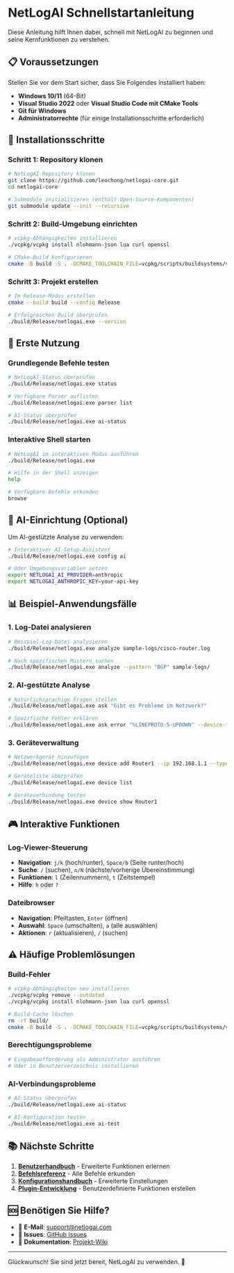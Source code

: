 # NetLogAI Schnellstartanleitung

Diese Anleitung hilft Ihnen dabei, schnell mit NetLogAI zu beginnen und seine Kernfunktionen zu verstehen.

## 📋 Voraussetzungen

Stellen Sie vor dem Start sicher, dass Sie Folgendes installiert haben:

- **Windows 10/11** (64-Bit)
- **Visual Studio 2022** oder **Visual Studio Code mit CMake Tools**
- **Git für Windows**
- **Administratorrechte** (für einige Installationsschritte erforderlich)

## 🚀 Installationsschritte

### Schritt 1: Repository klonen

```bash
# NetLogAI-Repository klonen
git clone https://github.com/leochong/netlogai-core.git
cd netlogai-core

# Submodule initialisieren (enthält Open-Source-Komponenten)
git submodule update --init --recursive
```

### Schritt 2: Build-Umgebung einrichten

```bash
# vcpkg-Abhängigkeiten installieren
./vcpkg/vcpkg install nlohmann-json lua curl openssl

# CMake-Build konfigurieren
cmake -B build -S . -DCMAKE_TOOLCHAIN_FILE=vcpkg/scripts/buildsystems/vcpkg.cmake
```

### Schritt 3: Projekt erstellen

```bash
# Im Release-Modus erstellen
cmake --build build --config Release

# Erfolgreichen Build überprüfen
./build/Release/netlogai.exe --version
```

## 🎯 Erste Nutzung

### Grundlegende Befehle testen

```bash
# NetLogAI-Status überprüfen
./build/Release/netlogai.exe status

# Verfügbare Parser auflisten
./build/Release/netlogai.exe parser list

# AI-Status überprüfen
./build/Release/netlogai.exe ai-status
```

### Interaktive Shell starten

```bash
# NetLogAI im interaktiven Modus ausführen
./build/Release/netlogai.exe

# Hilfe in der Shell anzeigen
help

# Verfügbare Befehle erkunden
browse
```

## 🤖 AI-Einrichtung (Optional)

Um AI-gestützte Analyse zu verwenden:

```bash
# Interaktiver AI-Setup-Assistent
./build/Release/netlogai.exe config ai

# Oder Umgebungsvariablen setzen
export NETLOGAI_AI_PROVIDER=anthropic
export NETLOGAI_ANTHROPIC_KEY=your-api-key
```

## 📊 Beispiel-Anwendungsfälle

### 1. Log-Datei analysieren

```bash
# Beispiel-Log-Datei analysieren
./build/Release/netlogai.exe analyze sample-logs/cisco-router.log

# Nach spezifischen Mustern suchen
./build/Release/netlogai.exe analyze --pattern "BGP" sample-logs/
```

### 2. AI-gestützte Analyse

```bash
# Natürlichsprachige Fragen stellen
./build/Release/netlogai.exe ask "Gibt es Probleme im Netzwerk?"

# Spezifische Fehler erklären
./build/Release/netlogai.exe ask error "%LINEPROTO-5-UPDOWN" --device-type cisco-ios
```

### 3. Geräteverwaltung

```bash
# Netzwerkgerät hinzufügen
./build/Release/netlogai.exe device add Router1 --ip 192.168.1.1 --type cisco-ios

# Geräteliste überprüfen
./build/Release/netlogai.exe device list

# Geräteverbindung testen
./build/Release/netlogai.exe device show Router1
```

## 🎮 Interaktive Funktionen

### Log-Viewer-Steuerung

- **Navigation**: `j/k` (hoch/runter), `Space/b` (Seite runter/hoch)
- **Suche**: `/` (suchen), `n/N` (nächste/vorherige Übereinstimmung)
- **Funktionen**: `l` (Zeilennummern), `t` (Zeitstempel)
- **Hilfe**: `h` oder `?`

### Dateibrowser

- **Navigation**: Pfeiltasten, `Enter` (öffnen)
- **Auswahl**: `Space` (umschalten), `a` (alle auswählen)
- **Aktionen**: `r` (aktualisieren), `/` (suchen)

## ⚠️ Häufige Problemlösungen

### Build-Fehler

```bash
# vcpkg-Abhängigkeiten neu installieren
./vcpkg/vcpkg remove --outdated
./vcpkg/vcpkg install nlohmann-json lua curl openssl

# Build-Cache löschen
rm -rf build/
cmake -B build -S . -DCMAKE_TOOLCHAIN_FILE=vcpkg/scripts/buildsystems/vcpkg.cmake
```

### Berechtigungsprobleme

```bash
# Eingabeaufforderung als Administrator ausführen
# Oder in Benutzerverzeichnis installieren
```

### AI-Verbindungsprobleme

```bash
# AI-Status überprüfen
./build/Release/netlogai.exe ai-status

# AI-Konfiguration testen
./build/Release/netlogai.exe ai-test
```

## 📚 Nächste Schritte

1. **[Benutzerhandbuch](../user-guide.md)** - Erweiterte Funktionen erlernen
2. **[Befehlsreferenz](../command-reference.md)** - Alle Befehle erkunden
3. **[Konfigurationshandbuch](../configuration.md)** - Erweiterte Einstellungen
4. **[Plugin-Entwicklung](../plugin-development.md)** - Benutzerdefinierte Funktionen erstellen

## 🆘 Benötigen Sie Hilfe?

- 📧 **E-Mail**: support@netlogai.com
- 🐛 **Issues**: [GitHub Issues](https://github.com/netlogai/netlogai-core/issues)
- 📖 **Dokumentation**: [Projekt-Wiki](https://github.com/netlogai/netlogai-core/wiki)

---

Glückwunsch! Sie sind jetzt bereit, NetLogAI zu verwenden. 🎉